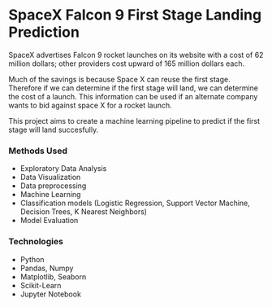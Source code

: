 # SpaceX Falcon 9 First Stage Landing Prediction

SpaceX advertises Falcon 9 rocket launches on its website with a cost of 62 million dollars; other providers cost upward of 165 million dollars each.

Much of the savings is because Space X can reuse the first stage. Therefore if we can determine if the first stage will land, we can determine the cost of a launch. This information can be used if an alternate company wants to bid against space X for a rocket launch.

This project aims to create a machine learning pipeline to predict if the first stage will land succesfully.

### Methods Used
* Exploratory Data Analysis
* Data Visualization
* Data preprocessing
* Machine Learning
* Classification models (Logistic Regression, Support Vector Machine, Decision Trees, K Nearest Neighbors)
* Model Evaluation

### Technologies
* Python
* Pandas, Numpy
* Matplotlib, Seaborn
* Scikit-Learn
* Jupyter Notebook
